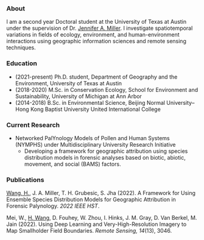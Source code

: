 ### About

I am a second year Doctoral student at the University of Texas at Austin under the supervision of Dr. <a target="_blank" href="https://liberalarts.utexas.edu/geography/faculty/jam5889">Jennifer A. Miller</a>. I investigate spatiotemporal variations in fields of ecology, environment, and human-environment interactions using geographic information sciences and remote sensing techniques. 

### Education

- (2021-present) Ph.D. student, Department of Geography and the Environment, University of Texas at Austin
- (2018-2020) M.Sc. in Conservation Ecology, School for Environment and Sustainability, University of Michigan at Ann Arbor
- (2014-2018) B.Sc. in Environmental Science, Beijing Normal University–Hong Kong Baptist University United International College

### Current Research 
- Networked PalYnology Models of Pollen and Human Systems (NYMPHS) under Multidisciplinary University Research Initiative
  - Developing a framework for geographic attribution using species distribution models in forensic analyses based on biotic, abiotic, movement, and social (BAMS) factors. 

### Publications
<!-- <ins>Wang, H.</ins>, J. A. Miller, T. H. Grubesic, S. Jha (In Press). Using Habitat Suitability Models for Multiscale Forensic Geolocation Analysis. <i>Transactions in GIS</i>. <a target="_blank" href="">[Link]</a> -->

<ins>Wang, H.</ins>, J. A. Miller, T. H. Grubesic, S. Jha (2022). A Framework for Using Ensemble Species Distribution Models for Geographic Attribution in Forensic Palynology. <i>2022 IEEE HST</i>. 

<!-- <a target="_blank" href="https://ieeexplore.ieee.org/abstract/document/10025427">[Link]</a> -->

Mei, W., <ins>H. Wang</ins>, D. Fouhey, W. Zhou, I. Hinks, J. M. Gray, D. Van Berkel, M. Jain (2022). Using Deep Learning and Very-High-Resolution Imagery to Map Smallholder Field Boundaries. <i>Remote Sensing, 14</i>(13), 3046. 

<!-- <a target="_blank" href="https://doi.org/10.3390/rs14133046">[Link]</a> -->

